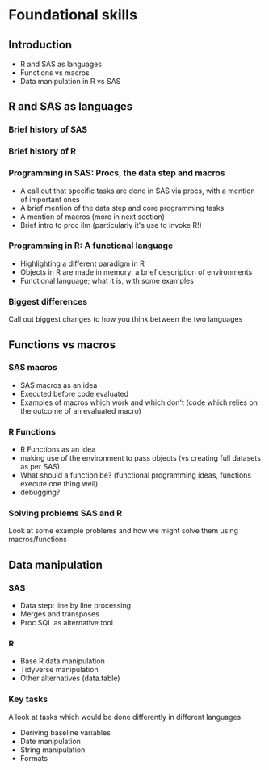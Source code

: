 # Foundational skills

## Introduction

- R and SAS as languages
- Functions vs macros
- Data manipulation in R vs SAS

## R and SAS as languages

### Brief history of SAS

### Brief history of R

### Programming in SAS: Procs, the data step and macros

- A call out that specific tasks are done in SAS via procs, with a mention of important ones
- A brief mention of the data step and core programming tasks
- A mention of macros (more in next section)
- Brief intro to proc ilm (particularly it's use to invoke R!)


### Programming in R: A functional language

- Highlighting a different paradigm in R
- Objects in R are made in memory; a brief description of environments
- Functional language; what it is, with some examples

### Biggest differences

Call out biggest changes to how you think between the two languages

## Functions vs macros

### SAS macros

- SAS macros as an idea
- Executed before code evaluated
- Examples of macros which work and which don't (code which relies on the outcome of an evaluated macro)

### R Functions

- R Functions as an idea
- making use of the environment to pass objects (vs creating full datasets as per SAS)
- What should a function be? (functional programming ideas, functions execute one thing well)
- debugging?

### Solving problems SAS and R

Look at some example problems and how we might solve them using macros/functions


## Data manipulation

### SAS

- Data step: line by line processing
- Merges and transposes
- Proc SQL as alternative tool

### R 

- Base R data manipulation
- Tidyverse manipulation
- Other alternatives (data.table)

### Key tasks

A look at tasks which would be done differently in different languages

- Deriving baseline variables
- Date manipulation
- String manipulation
- Formats

